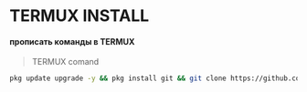 # TERMUX INSTALL

####  прописать команды в TERMUX

>TERMUX comand

```bash
pkg update upgrade -y && pkg install git && git clone https://github.com/alikberg123/termux-install.git && cd termux-install &&  bash install.sh
```